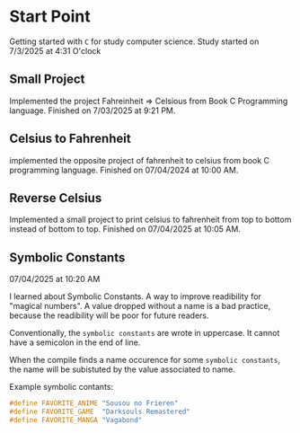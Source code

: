 # Start Point

Getting started with `C` for study computer science. Study started on 7/3/2025 at 4:31 O'clock

## Small Project

Implemented the project Fahreinheit => Celsious from Book C Programming language. Finished on 7/03/2025
at 9:21 PM.

## Celsius to Fahrenheit

implemented the opposite project of fahrenheit to celsius from book C programming language.
Finished on 07/04/2024 at 10:00 AM.

## Reverse Celsius

Implemented a small project to print celsius to fahrenheit from top to bottom instead of bottom to top.
Finished on 07/04/2025 at 10:05 AM.

## Symbolic Constants 

07/04/2025 at 10:20 AM

I learned about Symbolic Constants. A way to improve readibility for "magical numbers". 
A value dropped without a name is a bad practice, because the readibility will be poor for future readers.

Conventionally, the `symbolic constants` are wrote in uppercase. It cannot have a semicolon in the end of line. 

When the compile finds a name occurence for some `symbolic constants`, the name will be subistuted by the value associated to name. 

Example symbolic contants:

```c
#define FAVORITE_ANIME "Sousou no Frieren"
#define FAVORITE_GAME  "Darksouls Remastered" 
#define FAVORITE_MANGA "Vagabond" 
```
